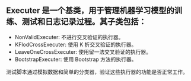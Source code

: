 ## Executer 是一个基类，用于管理机器学习模型的训练、测试和日志记录过程。其子类包括：

- NonValidExecuter: 不进行交叉验证的执行器。
- KFlodCrossExecuter: 使用 K 折交叉验证的执行器。
- LeaveOneCrossExecuter: 使用留一法交叉验证的执行器。
- BootstrapExecuter: 使用 Bootstrap 方法的执行器。

测试脚本通过模拟数据和简单的分类器，验证这些执行器的功能是否正常工作。
